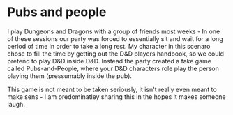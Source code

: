 # Pubs and people
I play Dungeons and Dragons with a group of friends most weeks - In one of these sessions our party was forced to essentially sit and wait for a long period of time in order to take a long rest. My character in this scenaro chose to fill the time by getting out the D&D players handbook, so we could pretend to play D&D inside D&D. Instead the party created a fake game called Pubs-and-People, where your D&D characters role play the person playing them (pressumably inside the pub).

This game is not meant to be taken seriously, it isn't really even meant to make sens - I am predominatley sharing this in the hopes it makes someone laugh.